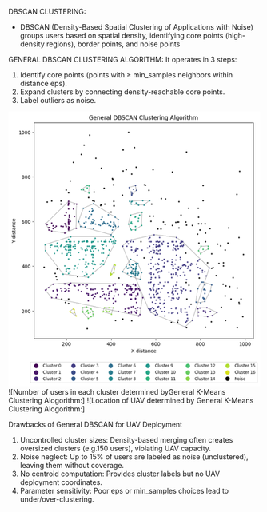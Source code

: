 DBSCAN CLUSTERING:
- DBSCAN (Density-Based Spatial Clustering of Applications with Noise) groups users based on spatial density, identifying core points (high-density regions), border points, and noise points

 GENERAL DBSCAN CLUSTERING ALGORITHM:
It operates in 3 steps:
1. Identify core points (points with ≥ min_samples neighbors within distance eps).
2. Expand clusters by connecting density-reachable core points.
3. Label outliers as noise.

![Result of General DBSCAN Clustering Alogorithm:](https://github.com/Janaprasath/UAV-Assisted-Wireless-Coverage--Clustering-Algorithms-for-Optimized-UAV-Deployment/blob/main/src/DBSCAN%20Clustering/General%20DBSCAN%20Clustering%20Algorithm/Result%20of%20General%20DBSCAN%20Clustering%20Algorithm.png)
![Number of users in each cluster determined byGeneral K-Means Clustering Alogorithm:]
![Location of UAV determined by General K-Means Clustering Alogorithm:]


Drawbacks of General DBSCAN for UAV Deployment
1. Uncontrolled cluster sizes: Density-based merging often creates oversized clusters (e.g.150 users), violating UAV capacity.
2. Noise neglect: Up to 15% of users are labeled as noise (unclustered), leaving them without coverage.
3. No centroid computation: Provides cluster labels but no UAV deployment coordinates.
4. Parameter sensitivity: Poor eps or min_samples choices lead to under/over-clustering. 
